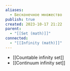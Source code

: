 ```yaml
---
aliases:
  - Бесконечное множество
publish: true
created: 2023-10-17 21:22
parent:
  - "[[Set (math)]]"
connected:
  - "[[Infinity (math)]]"
---
```


- [[Countable infinity set]]
- [[Continuum infinity set]]






